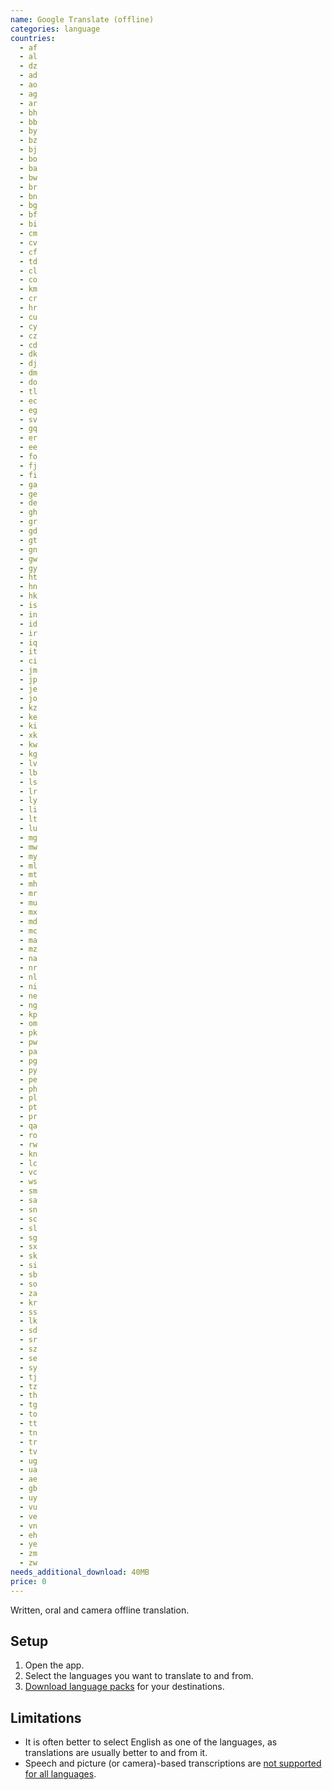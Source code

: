 ```yaml
---
name: Google Translate (offline)
categories: language
countries:
  - af
  - al
  - dz
  - ad
  - ao
  - ag
  - ar
  - bh
  - bb
  - by
  - bz
  - bj
  - bo
  - ba
  - bw
  - br
  - bn
  - bg
  - bf
  - bi
  - cm
  - cv
  - cf
  - td
  - cl
  - co
  - km
  - cr
  - hr
  - cu
  - cy
  - cz
  - cd
  - dk
  - dj
  - dm
  - do
  - tl
  - ec
  - eg
  - sv
  - gq
  - er
  - ee
  - fo
  - fj
  - fi
  - ga
  - ge
  - de
  - gh
  - gr
  - gd
  - gt
  - gn
  - gw
  - gy
  - ht
  - hn
  - hk
  - is
  - in
  - id
  - ir
  - iq
  - it
  - ci
  - jm
  - jp
  - je
  - jo
  - kz
  - ke
  - ki
  - xk
  - kw
  - kg
  - lv
  - lb
  - ls
  - lr
  - ly
  - li
  - lt
  - lu
  - mg
  - mw
  - my
  - ml
  - mt
  - mh
  - mr
  - mu
  - mx
  - md
  - mc
  - ma
  - mz
  - na
  - nr
  - nl
  - ni
  - ne
  - ng
  - kp
  - om
  - pk
  - pw
  - pa
  - pg
  - py
  - pe
  - ph
  - pl
  - pt
  - pr
  - qa
  - ro
  - rw
  - kn
  - lc
  - vc
  - ws
  - sm
  - sa
  - sn
  - sc
  - sl
  - sg
  - sx
  - sk
  - si
  - sb
  - so
  - za
  - kr
  - ss
  - lk
  - sd
  - sr
  - sz
  - se
  - sy
  - tj
  - tz
  - th
  - tg
  - to
  - tt
  - tn
  - tr
  - tv
  - ug
  - ua
  - ae
  - gb
  - uy
  - vu
  - ve
  - vn
  - eh
  - ye
  - zm
  - zw
needs_additional_download: 40MB
price: 0
---
```


Written, oral and camera offline translation.

## Setup

1. Open the app.
2. Select the languages you want to translate to and from.
3. [Download language packs](https://support.google.com/translate/answer/6142473?co=GENIE.Platform%3DAndroid&hl=en) for your destinations.

## Limitations

- It is often better to select English as one of the languages, as translations are usually better to and from it.
- Speech and picture (or camera)-based transcriptions are [not supported for all languages](https://translate.google.com/intl/en/about/languages/).
